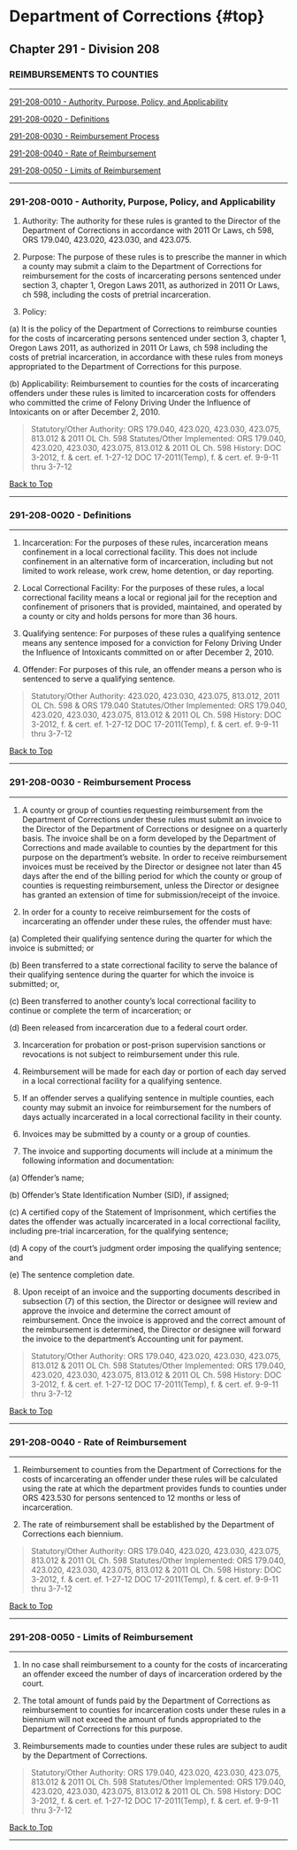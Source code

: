 # Department of Corrections {#top}

## Chapter 291 - Division 208

### REIMBURSEMENTS TO COUNTIES

---

[291-208-0010 - Authority, Purpose, Policy, and Applicability](#291-208-0010---Authority-Purpose-Policy-and-Applicability)

[291-208-0020 - Definitions](#291-208-0020---Definitions)

[291-208-0030 - Reimbursement Process](#291-208-0030---Reimbursement-Process)

[291-208-0040 - Rate of Reimbursement](#291-208-0040---Rate-of-Reimbursement)

[291-208-0050 - Limits of Reimbursement](#291-208-0050---Limits-of-Reimbursement)

---

### 291-208-0010 - Authority, Purpose, Policy, and Applicability

1. Authority: The authority for these rules is granted to the Director of the Department of Corrections in accordance with 2011 Or Laws, ch 598, ORS 179.040, 423.020, 423.030, and 423.075.

2. Purpose: The purpose of these rules is to prescribe the manner in which a county may submit a claim to the Department of Corrections for reimbursement for the costs of incarcerating persons sentenced under section 3, chapter 1, Oregon Laws 2011, as authorized in 2011 Or Laws, ch 598, including the costs of pretrial incarceration.

3. Policy:

  \(a\) It is the policy of the Department of Corrections to reimburse counties for the costs of incarcerating persons sentenced under section 3, chapter 1, Oregon Laws 2011, as authorized in 2011 Or Laws, ch 598 including the costs of pretrial incarceration, in accordance with these rules from moneys appropriated to the Department of Corrections for this purpose.

  \(b\) Applicability: Reimbursement to counties for the costs of incarcerating offenders under these rules is limited to incarceration costs for offenders who committed the crime of Felony Driving Under the Influence of Intoxicants on or after December 2, 2010.

> Statutory/Other Authority: ORS 179.040, 423.020, 423.030, 423.075, 813.012 & 2011 OL Ch. 598
> Statutes/Other Implemented: ORS 179.040, 423.020, 423.030, 423.075, 813.012 & 2011 OL Ch. 598
> History:
> DOC 3-2012, f. & cert. ef. 1-27-12
> DOC 17-2011(Temp), f. & cert. ef. 9-9-11 thru 3-7-12

[Back to Top](#top "Return to Top of Page")

---

### 291-208-0020 - Definitions

---

1. Incarceration: For the purposes of these rules, incarceration means confinement in a local correctional facility. This does not include confinement in an alternative form of incarceration, including but not limited to work release, work crew, home detention, or day reporting.

2. Local Correctional Facility: For the purposes of these rules, a local correctional facility means a local or regional jail for the reception and confinement of prisoners that is provided, maintained, and operated by a county or city and holds persons for more than 36 hours.

3. Qualifying sentence: For purposes of these rules a qualifying sentence means any sentence imposed for a conviction for Felony Driving Under the Influence of Intoxicants committed on or after December 2, 2010.

4. Offender: For purposes of this rule, an offender means a person who is sentenced to serve a qualifying sentence.

> Statutory/Other Authority: 423.020, 423.030, 423.075, 813.012, 2011 OL Ch. 598 & ORS 179.040
> Statutes/Other Implemented: ORS 179.040, 423.020, 423.030, 423.075, 813.012 & 2011 OL Ch. 598
> History:
> DOC 3-2012, f. & cert. ef. 1-27-12
> DOC 17-2011(Temp), f. & cert. ef. 9-9-11 thru 3-7-12

[Back to Top](#top "Return to Top of Page")

---

### 291-208-0030 - Reimbursement Process

---

1. A county or group of counties requesting reimbursement from the Department of Corrections under these rules must submit an invoice to the Director of the Department of Corrections or designee on a quarterly basis. The invoice shall be on a form developed by the Department of Corrections and made available to counties by the department for this purpose on the department’s website. In order to receive reimbursement invoices must be received by the Director or designee not later than 45 days after the end of the billing period for which the county or group of counties is requesting reimbursement, unless the Director or designee has granted an extension of time for submission/receipt of the invoice.

2. In order for a county to receive reimbursement for the costs of incarcerating an offender under these rules, the offender must have:

  \(a\) Completed their qualifying sentence during the quarter for which the invoice is submitted; or

  \(b\) Been transferred to a state correctional facility to serve the balance of their qualifying sentence during the quarter for which the invoice is submitted; or,

  \(c\) Been transferred to another county’s local correctional facility to continue or complete the term of incarceration; or

  \(d\) Been released from incarceration due to a federal court order.

3. Incarceration for probation or post-prison supervision sanctions or revocations is not subject to reimbursement under this rule.

4. Reimbursement will be made for each day or portion of each day served in a local correctional facility for a qualifying sentence.

5. If an offender serves a qualifying sentence in multiple counties, each county may submit an invoice for reimbursement for the numbers of days actually incarcerated in a local correctional facility in their county.

6. Invoices may be submitted by a county or a group of counties.

7. The invoice and supporting documents will include at a minimum the following information and documentation:

  \(a\) Offender’s name;

  \(b\) Offender’s State Identification Number (SID), if assigned;

  \(c\) A certified copy of the Statement of Imprisonment, which certifies the dates the offender was actually incarcerated in a local correctional facility, including pre-trial incarceration, for the qualifying sentence;

  \(d\) A copy of the court’s judgment order imposing the qualifying sentence; and

  \(e\) The sentence completion date.

8. Upon receipt of an invoice and the supporting documents described in subsection (7) of this section, the Director or designee will review and approve the invoice and determine the correct amount of reimbursement. Once the invoice is approved and the correct amount of the reimbursement is determined, the Director or designee will forward the invoice to the department’s Accounting unit for payment.

> Statutory/Other Authority: ORS 179.040, 423.020, 423.030, 423.075, 813.012 & 2011 OL Ch. 598
> Statutes/Other Implemented: ORS 179.040, 423.020, 423.030, 423.075, 813.012 & 2011 OL Ch. 598
> History:
> DOC 3-2012, f. & cert. ef. 1-27-12
> DOC 17-2011(Temp), f. & cert. ef. 9-9-11 thru 3-7-12

[Back to Top](#top "Return to Top of Page")

---

### 291-208-0040 - Rate of Reimbursement

---

1. Reimbursement to counties from the Department of Corrections for the costs of incarcerating an offender under these rules will be calculated using the rate at which the department provides funds to counties under ORS 423.530 for persons sentenced to 12 months or less of incarceration.

2. The rate of reimbursement shall be established by the Department of Corrections each biennium.

> Statutory/Other Authority: ORS 179.040, 423.020, 423.030, 423.075, 813.012 & 2011 OL Ch. 598
> Statutes/Other Implemented: ORS 179.040, 423.020, 423.030, 423.075, 813.012 & 2011 OL Ch. 598
> History:
> DOC 3-2012, f. & cert. ef. 1-27-12
> DOC 17-2011(Temp), f. & cert. ef. 9-9-11 thru 3-7-12

[Back to Top](#top "Return to Top of Page")

---

### 291-208-0050 - Limits of Reimbursement

---

1. In no case shall reimbursement to a county for the costs of incarcerating an offender exceed the number of days of incarceration ordered by the court.

2. The total amount of funds paid by the Department of Corrections as reimbursement to counties for incarceration costs under these rules in a biennium will not exceed the amount of funds appropriated to the Department of Corrections for this purpose.

3. Reimbursements made to counties under these rules are subject to audit by the Department of Corrections.

> Statutory/Other Authority: ORS 179.040, 423.020, 423.030, 423.075, 813.012 & 2011 OL Ch. 598
> Statutes/Other Implemented: ORS 179.040, 423.020, 423.030, 423.075, 813.012 & 2011 OL Ch. 598
> History:
> DOC 3-2012, f. & cert. ef. 1-27-12
> DOC 17-2011(Temp), f. & cert. ef. 9-9-11 thru 3-7-12

[Back to Top](#top "Return to Top of Page")

---